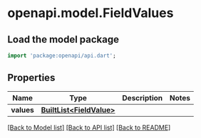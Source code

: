 # openapi.model.FieldValues

## Load the model package
```dart
import 'package:openapi/api.dart';
```

## Properties
Name | Type | Description | Notes
------------ | ------------- | ------------- | -------------
**values** | [**BuiltList&lt;FieldValue&gt;**](FieldValue.md) |  | 

[[Back to Model list]](../README.md#documentation-for-models) [[Back to API list]](../README.md#documentation-for-api-endpoints) [[Back to README]](../README.md)



